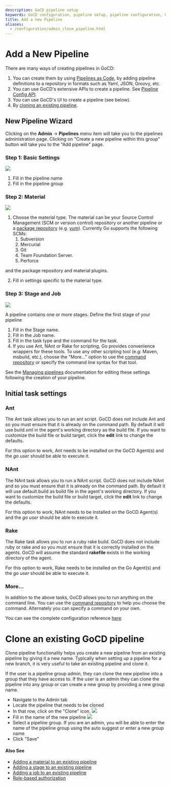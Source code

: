 ```yaml
---
description: GoCD pipeline setup
keywords: GoCD configuration, pipeline setup, pipeline configuration, GoCD pipeline stages, stages, jobs, GoCD jobs, materials, create new pipeline
title: Add a new Pipeline
aliases:
  - /configuration/admin_clone_pipeline.html
---
```


# Add a New Pipeline

There are many ways of creating pipelines in GoCD:

1. You can create them by using [Pipelines as Code](../advanced_usage/pipelines_as_code.html), by adding pipeline definitions to a repository in formats such as Yaml, JSON, Groovy, etc.
2. You can use GoCD's extensive APIs to create a pipeline. See [Pipeline Config API](https://api.gocd.org/current/#create-a-pipeline).
3. You can use GoCD's UI to create a pipeline (see below).
4. By [cloning an existing pipeline](#clone-an-existing-gocd-pipeline).

## New Pipeline Wizard

Clicking on the **Admin** -> **Pipelines** menu item will take you to the pipelines administration page. Clicking on "Create a new pipeline within this group" button will take you to the "Add pipeline" page.

### Step 1: Basic Settings

![](../images/new_pipeline_1.png)

1.  Fill in the pipeline name
2.  Fill in the pipeline group

### Step 2: Material

![](../images/new_pipeline_2.png)

1.  Choose the material type. The material can be your Source Control Management (SCM or version control) repository or another pipeline or a [package repository](../extension_points/package_repository_extension.html) (e.g. [yum](../extension_points/yum_repository_poller.html)). Currently Go supports the following SCMs:
    1. Subversion
    2. Mercurial
    3. Git
    4. Team Foundation Server.
    5. Perforce

  and the package repository and material plugins.

2.  Fill in settings specific to the material type.

### Step 3: Stage and Job

![](../images/new_pipeline_3.png)

A pipeline contains one or more stages. Define the first stage of your pipeline

1.  Fill in the Stage name.
2.  Fill in the Job name.
3.  Fill in the task type and the command for the task.
4.  If you use Ant, NAnt or Rake for scripting, Go provides convenience wrappers for these tools. To use any other scripting tool (e.g: Maven, msbuild, etc.), choose the "More..." option to use the [command repository](../advanced_usage/command_repository.html) or specify the command line syntax for that tool.

See the [Managing pipelines](managing_pipelines.html) documentation for editing these settings following the creation of your pipeline.

## Initial task settings

### Ant

The Ant task allows you to run an ant script. GoCD does not include Ant and so you must ensure that it is already on the command path. By default it will use build.xml in the agent's working directory as the build file. If you want to customize the build file or build target, click the **edit** link to change the defaults.

For this option to work, Ant needs to be installed on the GoCD Agent(s) and the *go user* should be able to execute it.

### NAnt

The NAnt task allows you to run a NAnt script. GoCD does not include NAnt and so you must ensure that it is already on the command path. By default it will use default.build as build file in the agent's working directory. If you want to customize the build file or build target, click the **edit** link to change the defaults.

For this option to work, NAnt needs to be installed on the GoCD Agent(s) and the *go user* should be able to execute it.

### Rake

The Rake task allows you to run a ruby rake build. GoCD does not include ruby or rake and so you must ensure that it is correctly installed on the agents. GoCD will assume the standard **rakefile** exists in the working directory of the agent.

For this option to work, Rake needs to be installed on the Go Agent(s) and the *go user* should be able to execute it.

### More...

In addition to the above tasks, GoCD allows you to run anything on the command line. You can use the [command repository](../advanced_usage/command_repository.html) to help you choose the command. Alternately you can specify a command on your own.

You can see the complete configuration reference [here](configuration_reference.html).

<a name="clone-an-existing-gocd-pipeline"></a>

# Clone an existing GoCD pipeline

Clone pipeline functionality helps you create a new pipeline from an existing pipeline by giving it a new name. Typically when setting up a pipeline for a new branch, it is very useful to take an existing pipeline and clone it.

If the user is a pipeline group admin, they can clone the new pipeline into a group that they have access to. If the user is an admin they can clone the pipeline into any group or can create a new group by providing a new group name.

- Navigate to the Admin tab
- Locate the pipeline that needs to be cloned
- In that row, click on the "Clone" icon.
![](../images/clone_icon.png)
- Fill in the name of the new pipeline
![](../images/clone_pipeline.png)
- Select a pipeline group. If you are an admin, you will be able to enter the name of the pipeline group using the auto suggest or enter a new group name
- Click "Save"

#### Also See

-   [Adding a material to an existing pipeline](admin_add_material.html)
-   [Adding a stage to an existing pipeline](admin_add_stage.html)
-   [Adding a job to an existing pipeline](admin_add_job.html)
-   [Role-based authorization](dev_authorization.html)
